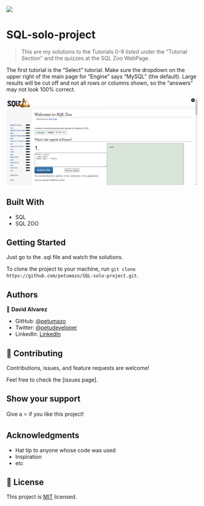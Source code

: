 ![](https://img.shields.io/badge/Microverse-blueviolet)

# SQL-solo-project

> This are my solutions to the Tutorials 0-9 listed under the “Tutorial Section” and the quizzes at the SQL Zoo WebPage.

The first tutorial is the “Select” tutorial. Make sure the dropdown on the upper right of the main page for “Engine” says “MySQL” (the default). Large results will be cut off and not all rows or columns shown, so the “answers” may not look 100% correct.

![screenshot](/SQLZOOscreenshot.png)

## Built With

- SQL
- SQL ZOO

## Getting Started

Just go to the .sql file and watch the solutions.

To clone the project to your machine, run `git clone https://github.com/petumazo/SQL-solo-project.git`.


## Authors

👤 **David Alvarez**

- GitHub: [@petumazo](https://github.com/petumazo)
- Twitter: [@petudeveloper](https://twitter.com/petudeveloper)
- LinkedIn: [LinkedIn](https://www.linkedin.com/in/david-alvarez-mazzo-777712143/)

## 🤝 Contributing

Contributions, issues, and feature requests are welcome!

Feel free to check the [issues page].

## Show your support

Give a ⭐️ if you like this project!

## Acknowledgments

- Hat tip to anyone whose code was used
- Inspiration
- etc

## 📝 License

This project is [MIT](./MIT.md) licensed.
